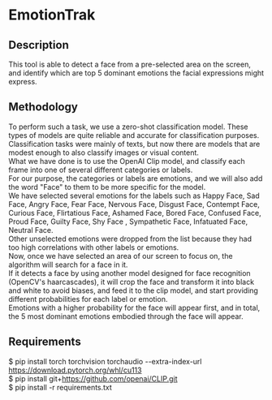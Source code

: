 # EmotionTrak

## Description
This tool is able to detect a face from a pre-selected area on the screen, and identify which are top 5 dominant emotions the facial expressions might express.

## Methodology
To perform such a task, we use a zero-shot classification model. These types of models are quite reliable and accurate for classification purposes.   
Classification tasks were mainly of texts, but now there are models that are modest enough to also classify images or visual content.   
What we have done is to use the OpenAI Clip model, and classify each frame into one of several different categories or labels.   
For our purpose, the categories or labels are emotions, and we will also add the word "Face" to them to be more specific for the model.   
We have selected several emotions for the labels such as Happy Face, Sad Face, Angry Face, Fear Face, Nervous Face, Disgust Face, Contempt Face, Curious Face, Flirtatious Face, Ashamed Face, Bored Face, Confused Face, Proud Face, Guilty Face, Shy Face , Sympathetic Face, Infatuated Face, Neutral Face.   
Other unselected emotions were dropped from the list because they had too high correlations with other labels or emotions.   
Now, once we have selected an area of our screen to focus on, the algorithm will search for a face in it.    
If it detects a face by using another model designed for face recognition (OpenCV's haarcascades), it will crop the face and transform it into black and white to avoid biases, and feed it to the clip model, and start providing different probabilities for each label or emotion.   
Emotions with a higher probability for the face will appear first, and in total, the 5 most dominant emotions embodied through the face will appear.   

## Requirements
$ pip install torch torchvision torchaudio --extra-index-url https://download.pytorch.org/whl/cu113   
$ pip install git+https://github.com/openai/CLIP.git   
$ pip install -r requirements.txt   

